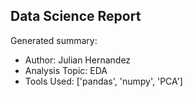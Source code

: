 ## Data Science Report

Generated summary:

- Author: Julian Hernandez
- Analysis Topic: EDA
- Tools Used: ['pandas', 'numpy', 'PCA']
